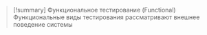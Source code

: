 
> [!summary] Функциональное тестирование (Functional)
> Функциональные виды тестирования рассматривают внешнее поведение системы
> 


